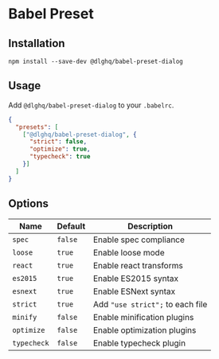Babel Preset
============

Installation
------------

```
npm install --save-dev @dlghq/babel-preset-dialog
```

Usage
-----

Add `@dlghq/babel-preset-dialog` to your `.babelrc`.

```json
{
  "presets": [
    ["@dlghq/babel-preset-dialog", {
      "strict": false,
      "optimize": true,
      "typecheck": true
    }]
  ]
}
```

Options
-------

Name | Default | Description
---- | ------- | -----------
`spec` | `false` | Enable spec compliance
`loose` | `true` | Enable loose mode
`react` | `true` | Enable react transforms
`es2015` | `true` | Enable ES2015 syntax
`esnext` | `true` | Enable ESNext syntax
`strict` | `true` | Add `"use strict";` to each file
`minify` | `false` | Enable minification plugins
`optimize` | `false` | Enable optimization plugins
`typecheck` | `false` | Enable typecheck plugin

